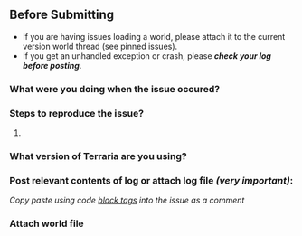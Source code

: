 ## Before Submitting

* If you are having issues loading a world, please attach it to the current version world thread (see pinned issues).
* If you get an unhandled exception or crash, please _**check your log before posting**_.

### What were you doing when the issue occured?

### Steps to reproduce the issue?
1) 

### What version of Terraria are you using?

### Post relevant contents of log or attach log file _**(very important)**_:
_Copy paste using code [block tags](https://help.github.com/en/github/writing-on-github/creating-and-highlighting-code-blocks) into the issue as a comment_

### Attach world file
